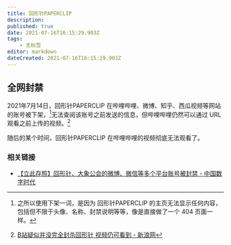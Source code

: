 ```yaml
---
title: 回形针PAPERCLIP
description: 
published: true
date: 2021-07-16T16:15:29.903Z
tags:
    - 无标签
editor: markdown
dateCreated: 2021-07-16T16:15:29.903Z
---
```


## 全网封禁

2021年7月14日，回形针PAPERCLIP 在哔哩哔哩、微博、知乎、西瓜视频等网站的账号被下架，[^1]无法查阅该账号之前发送的信息，但哔哩哔哩仍然可以通过 URL 观看之前上传的视频。[^2]

[^1]: 之所以使用下架一词，是因为 回形针PAPERCLIP 的主页无法显示任何内容，
    包括但不限于头像、名称、封禁说明等等，像是直接做了一个 404 页面一样。

[^2]: [B站疑似并没完全封杀回形针 视频仍可看到 - 新浪网](https://web.archive.org/web/20211225142308/https://finance.sina.com.cn/tech/2021-08-18/doc-ikqcfncc3485342.shtml)

随后的某个时间，回形针PAPERCLIP 在哔哩哔哩的视频彻底无法观看了。

### 相关链接

+ [【立此存照】回形针、大象公会的微博、微信等多个平台账号被封禁 - 中国数字时代](https://web.archive.org/web/20210714175749/https://chinadigitaltimes.net/chinese/668234.html)
